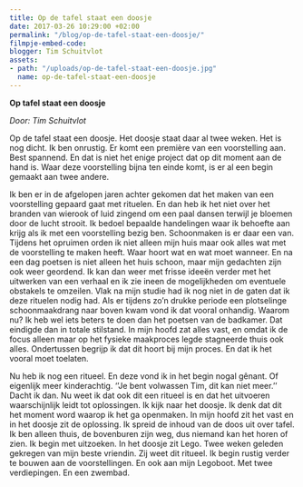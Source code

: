 ```yaml
---
title: Op de tafel staat een doosje
date: 2017-03-26 10:29:00 +02:00
permalink: "/blog/op-de-tafel-staat-een-doosje/"
filmpje-embed-code: 
blogger: Tim Schuitvlot
assets:
- path: "/uploads/op-de-tafel-staat-een-doosje.jpg"
  name: op-de-tafel-staat-een-doosje
---
```


**Op tafel staat een doosje**

*Door: Tim Schuitvlot*

Op de tafel staat een doosje. Het doosje staat daar al twee weken. Het is nog dicht. Ik ben onrustig. Er komt een première van een voorstelling aan. Best spannend. En dat is niet het enige project dat op dit moment aan de hand is. Waar deze voorstelling bijna ten einde komt, is er al een begin gemaakt aan twee andere.

Ik ben er in de afgelopen jaren achter gekomen dat het maken van een voorstelling gepaard gaat met rituelen. En dan heb ik het niet over het branden van wierook of luid zingend om een paal dansen terwijl je bloemen door de lucht strooit. Ik bedoel bepaalde handelingen waar ik behoefte aan krijg als ik met een voorstelling bezig ben. Schoonmaken is er daar een van. Tijdens het opruimen orden ik niet alleen mijn huis maar ook alles wat met de voorstelling te maken heeft. Waar hoort wat en wat moet wanneer. En na een dag poetsen is niet alleen het huis schoon, maar mijn gedachten zijn ook weer geordend. Ik kan dan weer met frisse ideeën verder met het uitwerken van een verhaal en ik zie ineen de mogelijkheden om eventuele obstakels te omzeilen.
Vlak na mijn studie had ik nog niet in de gaten dat ik deze rituelen nodig had. Als er tijdens zo’n drukke periode een plotselinge schoonmaakdrang naar boven kwam vond ik dat vooral onhandig. Waarom nu? Ik heb wel iets beters te doen dan het poetsen van de badkamer. Dat eindigde dan in totale stilstand. In mijn hoofd zat alles vast, en omdat ik de focus alleen maar op het fysieke maakproces legde stagneerde thuis ook alles. Ondertussen begrijp ik dat dit hoort bij mijn proces. En dat ik het vooral moet toelaten.

Nu heb ik nog een ritueel. En deze vond ik in het begin nogal gênant. Of eigenlijk meer kinderachtig. ‘’Je bent volwassen Tim, dit kan niet meer.’’ Dacht ik dan. Nu weet ik dat ook dit een ritueel is en dat het uitvoeren waarschijnlijk leidt tot oplossingen.  Ik kijk naar het doosje. Ik denk dat dit het moment word waarop ik het ga openmaken. In mijn hoofd zit het vast en in het doosje zit de oplossing. Ik spreid de inhoud van de doos uit over tafel. Ik ben alleen thuis, de bovenburen zijn weg, dus niemand kan het horen of zien. Ik begin met uitzoeken. In het doosje zit Lego. Twee weken geleden gekregen van mijn beste vriendin. Zij weet dit ritueel. Ik begin rustig verder te bouwen aan de voorstellingen. En ook aan mijn Legoboot. Met twee verdiepingen. En een zwembad.

